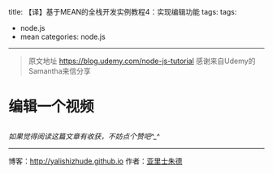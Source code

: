 title: 【译】基于MEAN的全栈开发实例教程4：实现编辑功能
tags:
tags:
  - node.js
  - mean
categories: node.js
---

>原文地址 https://blog.udemy.com/node-js-tutorial
>感谢来自Udemy的Samantha来信分享

# 编辑一个视频

## 


*如果觉得阅读这篇文章有收获，不妨点个赞吧^_^*

- - - 
博客：http://yalishizhude.github.io
作者：[亚里士朱德](http://yalishizhude.github.io/about/)